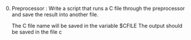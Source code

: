 0. Preprocessor : Write a script that runs a C file through the preprocessor and save the result into another file.

    The C file name will be saved in the variable $CFILE
    The output should be saved in the file c

